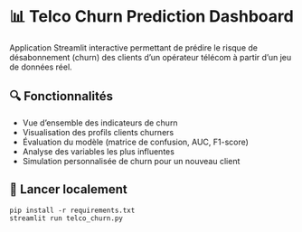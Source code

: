 # 📊 Telco Churn Prediction Dashboard

Application Streamlit interactive permettant de prédire le risque de désabonnement (churn) des clients d’un opérateur télécom à partir d’un jeu de données réel.

## 🔍 Fonctionnalités

- Vue d’ensemble des indicateurs de churn
- Visualisation des profils clients churners
- Évaluation du modèle (matrice de confusion, AUC, F1-score)
- Analyse des variables les plus influentes
- Simulation personnalisée de churn pour un nouveau client

## 🚀 Lancer localement

```
pip install -r requirements.txt
streamlit run telco_churn.py
```